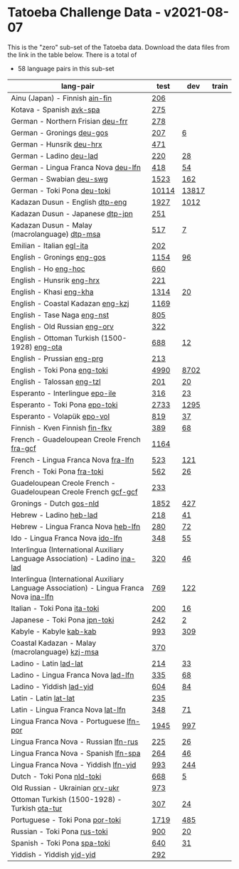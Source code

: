 # Tatoeba Challenge Data - v2021-08-07

This is the "zero" sub-set of the Tatoeba data.
Download the data files from the link in the table below.
There is a total of

* 58  language pairs in this sub-set

| lang-pair |    test    |    dev     |    train   |
|-----------|------------|------------|------------|
|        Ainu (Japan) - Finnish  [ain-fin](https://object.pouta.csc.fi/Tatoeba-Challenge-v2021-08-07/ain-fin.tar)  | [       206](https://github.com/Helsinki-NLP/Tatoeba-Challenge/blob/v2021-08-07/data/test/ain-fin/test.txt)|            |            |
|              Kotava - Spanish  [avk-spa](https://object.pouta.csc.fi/Tatoeba-Challenge-v2021-08-07/avk-spa.tar)  | [       275](https://github.com/Helsinki-NLP/Tatoeba-Challenge/blob/v2021-08-07/data/test/avk-spa/test.txt)|            |            |
|     German - Northern Frisian  [deu-frr](https://object.pouta.csc.fi/Tatoeba-Challenge-v2021-08-07/deu-frr.tar)  | [       278](https://github.com/Helsinki-NLP/Tatoeba-Challenge/blob/v2021-08-07/data/test/deu-frr/test.txt)|            |            |
|             German - Gronings  [deu-gos](https://object.pouta.csc.fi/Tatoeba-Challenge-v2021-08-07/deu-gos.tar)  | [       207](https://github.com/Helsinki-NLP/Tatoeba-Challenge/blob/v2021-08-07/data/test/deu-gos/test.txt)| [         6](https://github.com/Helsinki-NLP/Tatoeba-Challenge/blob/v2021-08-07/data/dev/deu-gos/dev.txt)|            |
|              German - Hunsrik  [deu-hrx](https://object.pouta.csc.fi/Tatoeba-Challenge-v2021-08-07/deu-hrx.tar)  | [       471](https://github.com/Helsinki-NLP/Tatoeba-Challenge/blob/v2021-08-07/data/test/deu-hrx/test.txt)|            |            |
|               German - Ladino  [deu-lad](https://object.pouta.csc.fi/Tatoeba-Challenge-v2021-08-07/deu-lad.tar)  | [       220](https://github.com/Helsinki-NLP/Tatoeba-Challenge/blob/v2021-08-07/data/test/deu-lad/test.txt)| [        28](https://github.com/Helsinki-NLP/Tatoeba-Challenge/blob/v2021-08-07/data/dev/deu-lad/dev.txt)|            |
|   German - Lingua Franca Nova  [deu-lfn](https://object.pouta.csc.fi/Tatoeba-Challenge-v2021-08-07/deu-lfn.tar)  | [       418](https://github.com/Helsinki-NLP/Tatoeba-Challenge/blob/v2021-08-07/data/test/deu-lfn/test.txt)| [        54](https://github.com/Helsinki-NLP/Tatoeba-Challenge/blob/v2021-08-07/data/dev/deu-lfn/dev.txt)|            |
|              German - Swabian  [deu-swg](https://object.pouta.csc.fi/Tatoeba-Challenge-v2021-08-07/deu-swg.tar)  | [      1523](https://github.com/Helsinki-NLP/Tatoeba-Challenge/blob/v2021-08-07/data/test/deu-swg/test.txt)| [       162](https://github.com/Helsinki-NLP/Tatoeba-Challenge/blob/v2021-08-07/data/dev/deu-swg/dev.txt)|            |
|            German - Toki Pona  [deu-toki](https://object.pouta.csc.fi/Tatoeba-Challenge-v2021-08-07/deu-toki.tar)  | [     10114](https://github.com/Helsinki-NLP/Tatoeba-Challenge/blob/v2021-08-07/data/test/deu-toki/test.txt)| [     13817](https://github.com/Helsinki-NLP/Tatoeba-Challenge/blob/v2021-08-07/data/dev/deu-toki/dev.txt)|            |
|       Kadazan Dusun - English  [dtp-eng](https://object.pouta.csc.fi/Tatoeba-Challenge-v2021-08-07/dtp-eng.tar)  | [      1927](https://github.com/Helsinki-NLP/Tatoeba-Challenge/blob/v2021-08-07/data/test/dtp-eng/test.txt)| [      1012](https://github.com/Helsinki-NLP/Tatoeba-Challenge/blob/v2021-08-07/data/dev/dtp-eng/dev.txt)|            |
|      Kadazan Dusun - Japanese  [dtp-jpn](https://object.pouta.csc.fi/Tatoeba-Challenge-v2021-08-07/dtp-jpn.tar)  | [       251](https://github.com/Helsinki-NLP/Tatoeba-Challenge/blob/v2021-08-07/data/test/dtp-jpn/test.txt)|            |            |
|  Kadazan Dusun - Malay (macrolanguage)  [dtp-msa](https://object.pouta.csc.fi/Tatoeba-Challenge-v2021-08-07/dtp-msa.tar)  | [       517](https://github.com/Helsinki-NLP/Tatoeba-Challenge/blob/v2021-08-07/data/test/dtp-msa/test.txt)| [         7](https://github.com/Helsinki-NLP/Tatoeba-Challenge/blob/v2021-08-07/data/dev/dtp-msa/dev.txt)|            |
|             Emilian - Italian  [egl-ita](https://object.pouta.csc.fi/Tatoeba-Challenge-v2021-08-07/egl-ita.tar)  | [       202](https://github.com/Helsinki-NLP/Tatoeba-Challenge/blob/v2021-08-07/data/test/egl-ita/test.txt)|            |            |
|            English - Gronings  [eng-gos](https://object.pouta.csc.fi/Tatoeba-Challenge-v2021-08-07/eng-gos.tar)  | [      1154](https://github.com/Helsinki-NLP/Tatoeba-Challenge/blob/v2021-08-07/data/test/eng-gos/test.txt)| [        96](https://github.com/Helsinki-NLP/Tatoeba-Challenge/blob/v2021-08-07/data/dev/eng-gos/dev.txt)|            |
|                  English - Ho  [eng-hoc](https://object.pouta.csc.fi/Tatoeba-Challenge-v2021-08-07/eng-hoc.tar)  | [       660](https://github.com/Helsinki-NLP/Tatoeba-Challenge/blob/v2021-08-07/data/test/eng-hoc/test.txt)|            |            |
|             English - Hunsrik  [eng-hrx](https://object.pouta.csc.fi/Tatoeba-Challenge-v2021-08-07/eng-hrx.tar)  | [       221](https://github.com/Helsinki-NLP/Tatoeba-Challenge/blob/v2021-08-07/data/test/eng-hrx/test.txt)|            |            |
|               English - Khasi  [eng-kha](https://object.pouta.csc.fi/Tatoeba-Challenge-v2021-08-07/eng-kha.tar)  | [      1314](https://github.com/Helsinki-NLP/Tatoeba-Challenge/blob/v2021-08-07/data/test/eng-kha/test.txt)| [        20](https://github.com/Helsinki-NLP/Tatoeba-Challenge/blob/v2021-08-07/data/dev/eng-kha/dev.txt)|            |
|     English - Coastal Kadazan  [eng-kzj](https://object.pouta.csc.fi/Tatoeba-Challenge-v2021-08-07/eng-kzj.tar)  | [      1169](https://github.com/Helsinki-NLP/Tatoeba-Challenge/blob/v2021-08-07/data/test/eng-kzj/test.txt)|            |            |
|           English - Tase Naga  [eng-nst](https://object.pouta.csc.fi/Tatoeba-Challenge-v2021-08-07/eng-nst.tar)  | [       805](https://github.com/Helsinki-NLP/Tatoeba-Challenge/blob/v2021-08-07/data/test/eng-nst/test.txt)|            |            |
|         English - Old Russian  [eng-orv](https://object.pouta.csc.fi/Tatoeba-Challenge-v2021-08-07/eng-orv.tar)  | [       322](https://github.com/Helsinki-NLP/Tatoeba-Challenge/blob/v2021-08-07/data/test/eng-orv/test.txt)|            |            |
|  English - Ottoman Turkish (1500-1928)  [eng-ota](https://object.pouta.csc.fi/Tatoeba-Challenge-v2021-08-07/eng-ota.tar)  | [       688](https://github.com/Helsinki-NLP/Tatoeba-Challenge/blob/v2021-08-07/data/test/eng-ota/test.txt)| [        12](https://github.com/Helsinki-NLP/Tatoeba-Challenge/blob/v2021-08-07/data/dev/eng-ota/dev.txt)|            |
|            English - Prussian  [eng-prg](https://object.pouta.csc.fi/Tatoeba-Challenge-v2021-08-07/eng-prg.tar)  | [       213](https://github.com/Helsinki-NLP/Tatoeba-Challenge/blob/v2021-08-07/data/test/eng-prg/test.txt)|            |            |
|           English - Toki Pona  [eng-toki](https://object.pouta.csc.fi/Tatoeba-Challenge-v2021-08-07/eng-toki.tar)  | [      4990](https://github.com/Helsinki-NLP/Tatoeba-Challenge/blob/v2021-08-07/data/test/eng-toki/test.txt)| [      8702](https://github.com/Helsinki-NLP/Tatoeba-Challenge/blob/v2021-08-07/data/dev/eng-toki/dev.txt)|            |
|            English - Talossan  [eng-tzl](https://object.pouta.csc.fi/Tatoeba-Challenge-v2021-08-07/eng-tzl.tar)  | [       201](https://github.com/Helsinki-NLP/Tatoeba-Challenge/blob/v2021-08-07/data/test/eng-tzl/test.txt)| [        20](https://github.com/Helsinki-NLP/Tatoeba-Challenge/blob/v2021-08-07/data/dev/eng-tzl/dev.txt)|            |
|       Esperanto - Interlingue  [epo-ile](https://object.pouta.csc.fi/Tatoeba-Challenge-v2021-08-07/epo-ile.tar)  | [       316](https://github.com/Helsinki-NLP/Tatoeba-Challenge/blob/v2021-08-07/data/test/epo-ile/test.txt)| [        23](https://github.com/Helsinki-NLP/Tatoeba-Challenge/blob/v2021-08-07/data/dev/epo-ile/dev.txt)|            |
|         Esperanto - Toki Pona  [epo-toki](https://object.pouta.csc.fi/Tatoeba-Challenge-v2021-08-07/epo-toki.tar)  | [      2733](https://github.com/Helsinki-NLP/Tatoeba-Challenge/blob/v2021-08-07/data/test/epo-toki/test.txt)| [      1295](https://github.com/Helsinki-NLP/Tatoeba-Challenge/blob/v2021-08-07/data/dev/epo-toki/dev.txt)|            |
|           Esperanto - Volapük  [epo-vol](https://object.pouta.csc.fi/Tatoeba-Challenge-v2021-08-07/epo-vol.tar)  | [       819](https://github.com/Helsinki-NLP/Tatoeba-Challenge/blob/v2021-08-07/data/test/epo-vol/test.txt)| [        37](https://github.com/Helsinki-NLP/Tatoeba-Challenge/blob/v2021-08-07/data/dev/epo-vol/dev.txt)|            |
|        Finnish - Kven Finnish  [fin-fkv](https://object.pouta.csc.fi/Tatoeba-Challenge-v2021-08-07/fin-fkv.tar)  | [       389](https://github.com/Helsinki-NLP/Tatoeba-Challenge/blob/v2021-08-07/data/test/fin-fkv/test.txt)| [        68](https://github.com/Helsinki-NLP/Tatoeba-Challenge/blob/v2021-08-07/data/dev/fin-fkv/dev.txt)|            |
|  French - Guadeloupean Creole French  [fra-gcf](https://object.pouta.csc.fi/Tatoeba-Challenge-v2021-08-07/fra-gcf.tar)  | [      1164](https://github.com/Helsinki-NLP/Tatoeba-Challenge/blob/v2021-08-07/data/test/fra-gcf/test.txt)|            |            |
|   French - Lingua Franca Nova  [fra-lfn](https://object.pouta.csc.fi/Tatoeba-Challenge-v2021-08-07/fra-lfn.tar)  | [       523](https://github.com/Helsinki-NLP/Tatoeba-Challenge/blob/v2021-08-07/data/test/fra-lfn/test.txt)| [       121](https://github.com/Helsinki-NLP/Tatoeba-Challenge/blob/v2021-08-07/data/dev/fra-lfn/dev.txt)|            |
|            French - Toki Pona  [fra-toki](https://object.pouta.csc.fi/Tatoeba-Challenge-v2021-08-07/fra-toki.tar)  | [       562](https://github.com/Helsinki-NLP/Tatoeba-Challenge/blob/v2021-08-07/data/test/fra-toki/test.txt)| [        26](https://github.com/Helsinki-NLP/Tatoeba-Challenge/blob/v2021-08-07/data/dev/fra-toki/dev.txt)|            |
|  Guadeloupean Creole French - Guadeloupean Creole French  [gcf-gcf](https://object.pouta.csc.fi/Tatoeba-Challenge-v2021-08-07/gcf-gcf.tar)  | [       233](https://github.com/Helsinki-NLP/Tatoeba-Challenge/blob/v2021-08-07/data/test/gcf-gcf/test.txt)|            |            |
|              Gronings - Dutch  [gos-nld](https://object.pouta.csc.fi/Tatoeba-Challenge-v2021-08-07/gos-nld.tar)  | [      1852](https://github.com/Helsinki-NLP/Tatoeba-Challenge/blob/v2021-08-07/data/test/gos-nld/test.txt)| [       427](https://github.com/Helsinki-NLP/Tatoeba-Challenge/blob/v2021-08-07/data/dev/gos-nld/dev.txt)|            |
|               Hebrew - Ladino  [heb-lad](https://object.pouta.csc.fi/Tatoeba-Challenge-v2021-08-07/heb-lad.tar)  | [       218](https://github.com/Helsinki-NLP/Tatoeba-Challenge/blob/v2021-08-07/data/test/heb-lad/test.txt)| [        41](https://github.com/Helsinki-NLP/Tatoeba-Challenge/blob/v2021-08-07/data/dev/heb-lad/dev.txt)|            |
|   Hebrew - Lingua Franca Nova  [heb-lfn](https://object.pouta.csc.fi/Tatoeba-Challenge-v2021-08-07/heb-lfn.tar)  | [       280](https://github.com/Helsinki-NLP/Tatoeba-Challenge/blob/v2021-08-07/data/test/heb-lfn/test.txt)| [        72](https://github.com/Helsinki-NLP/Tatoeba-Challenge/blob/v2021-08-07/data/dev/heb-lfn/dev.txt)|            |
|      Ido - Lingua Franca Nova  [ido-lfn](https://object.pouta.csc.fi/Tatoeba-Challenge-v2021-08-07/ido-lfn.tar)  | [       348](https://github.com/Helsinki-NLP/Tatoeba-Challenge/blob/v2021-08-07/data/test/ido-lfn/test.txt)| [        55](https://github.com/Helsinki-NLP/Tatoeba-Challenge/blob/v2021-08-07/data/dev/ido-lfn/dev.txt)|            |
|  Interlingua (International Auxiliary Language Association) - Ladino  [ina-lad](https://object.pouta.csc.fi/Tatoeba-Challenge-v2021-08-07/ina-lad.tar)  | [       320](https://github.com/Helsinki-NLP/Tatoeba-Challenge/blob/v2021-08-07/data/test/ina-lad/test.txt)| [        46](https://github.com/Helsinki-NLP/Tatoeba-Challenge/blob/v2021-08-07/data/dev/ina-lad/dev.txt)|            |
|  Interlingua (International Auxiliary Language Association) - Lingua Franca Nova  [ina-lfn](https://object.pouta.csc.fi/Tatoeba-Challenge-v2021-08-07/ina-lfn.tar)  | [       769](https://github.com/Helsinki-NLP/Tatoeba-Challenge/blob/v2021-08-07/data/test/ina-lfn/test.txt)| [       122](https://github.com/Helsinki-NLP/Tatoeba-Challenge/blob/v2021-08-07/data/dev/ina-lfn/dev.txt)|            |
|           Italian - Toki Pona  [ita-toki](https://object.pouta.csc.fi/Tatoeba-Challenge-v2021-08-07/ita-toki.tar)  | [       200](https://github.com/Helsinki-NLP/Tatoeba-Challenge/blob/v2021-08-07/data/test/ita-toki/test.txt)| [        16](https://github.com/Helsinki-NLP/Tatoeba-Challenge/blob/v2021-08-07/data/dev/ita-toki/dev.txt)|            |
|          Japanese - Toki Pona  [jpn-toki](https://object.pouta.csc.fi/Tatoeba-Challenge-v2021-08-07/jpn-toki.tar)  | [       242](https://github.com/Helsinki-NLP/Tatoeba-Challenge/blob/v2021-08-07/data/test/jpn-toki/test.txt)| [         2](https://github.com/Helsinki-NLP/Tatoeba-Challenge/blob/v2021-08-07/data/dev/jpn-toki/dev.txt)|            |
|               Kabyle - Kabyle  [kab-kab](https://object.pouta.csc.fi/Tatoeba-Challenge-v2021-08-07/kab-kab.tar)  | [       993](https://github.com/Helsinki-NLP/Tatoeba-Challenge/blob/v2021-08-07/data/test/kab-kab/test.txt)| [       309](https://github.com/Helsinki-NLP/Tatoeba-Challenge/blob/v2021-08-07/data/dev/kab-kab/dev.txt)|            |
|  Coastal Kadazan - Malay (macrolanguage)  [kzj-msa](https://object.pouta.csc.fi/Tatoeba-Challenge-v2021-08-07/kzj-msa.tar)  | [       370](https://github.com/Helsinki-NLP/Tatoeba-Challenge/blob/v2021-08-07/data/test/kzj-msa/test.txt)|            |            |
|                Ladino - Latin  [lad-lat](https://object.pouta.csc.fi/Tatoeba-Challenge-v2021-08-07/lad-lat.tar)  | [       214](https://github.com/Helsinki-NLP/Tatoeba-Challenge/blob/v2021-08-07/data/test/lad-lat/test.txt)| [        33](https://github.com/Helsinki-NLP/Tatoeba-Challenge/blob/v2021-08-07/data/dev/lad-lat/dev.txt)|            |
|   Ladino - Lingua Franca Nova  [lad-lfn](https://object.pouta.csc.fi/Tatoeba-Challenge-v2021-08-07/lad-lfn.tar)  | [       335](https://github.com/Helsinki-NLP/Tatoeba-Challenge/blob/v2021-08-07/data/test/lad-lfn/test.txt)| [        68](https://github.com/Helsinki-NLP/Tatoeba-Challenge/blob/v2021-08-07/data/dev/lad-lfn/dev.txt)|            |
|              Ladino - Yiddish  [lad-yid](https://object.pouta.csc.fi/Tatoeba-Challenge-v2021-08-07/lad-yid.tar)  | [       604](https://github.com/Helsinki-NLP/Tatoeba-Challenge/blob/v2021-08-07/data/test/lad-yid/test.txt)| [        84](https://github.com/Helsinki-NLP/Tatoeba-Challenge/blob/v2021-08-07/data/dev/lad-yid/dev.txt)|            |
|                 Latin - Latin  [lat-lat](https://object.pouta.csc.fi/Tatoeba-Challenge-v2021-08-07/lat-lat.tar)  | [       235](https://github.com/Helsinki-NLP/Tatoeba-Challenge/blob/v2021-08-07/data/test/lat-lat/test.txt)|            |            |
|    Latin - Lingua Franca Nova  [lat-lfn](https://object.pouta.csc.fi/Tatoeba-Challenge-v2021-08-07/lat-lfn.tar)  | [       348](https://github.com/Helsinki-NLP/Tatoeba-Challenge/blob/v2021-08-07/data/test/lat-lfn/test.txt)| [        71](https://github.com/Helsinki-NLP/Tatoeba-Challenge/blob/v2021-08-07/data/dev/lat-lfn/dev.txt)|            |
|  Lingua Franca Nova - Portuguese  [lfn-por](https://object.pouta.csc.fi/Tatoeba-Challenge-v2021-08-07/lfn-por.tar)  | [      1945](https://github.com/Helsinki-NLP/Tatoeba-Challenge/blob/v2021-08-07/data/test/lfn-por/test.txt)| [       997](https://github.com/Helsinki-NLP/Tatoeba-Challenge/blob/v2021-08-07/data/dev/lfn-por/dev.txt)|            |
|  Lingua Franca Nova - Russian  [lfn-rus](https://object.pouta.csc.fi/Tatoeba-Challenge-v2021-08-07/lfn-rus.tar)  | [       225](https://github.com/Helsinki-NLP/Tatoeba-Challenge/blob/v2021-08-07/data/test/lfn-rus/test.txt)| [        26](https://github.com/Helsinki-NLP/Tatoeba-Challenge/blob/v2021-08-07/data/dev/lfn-rus/dev.txt)|            |
|  Lingua Franca Nova - Spanish  [lfn-spa](https://object.pouta.csc.fi/Tatoeba-Challenge-v2021-08-07/lfn-spa.tar)  | [       264](https://github.com/Helsinki-NLP/Tatoeba-Challenge/blob/v2021-08-07/data/test/lfn-spa/test.txt)| [        46](https://github.com/Helsinki-NLP/Tatoeba-Challenge/blob/v2021-08-07/data/dev/lfn-spa/dev.txt)|            |
|  Lingua Franca Nova - Yiddish  [lfn-yid](https://object.pouta.csc.fi/Tatoeba-Challenge-v2021-08-07/lfn-yid.tar)  | [       993](https://github.com/Helsinki-NLP/Tatoeba-Challenge/blob/v2021-08-07/data/test/lfn-yid/test.txt)| [       244](https://github.com/Helsinki-NLP/Tatoeba-Challenge/blob/v2021-08-07/data/dev/lfn-yid/dev.txt)|            |
|             Dutch - Toki Pona  [nld-toki](https://object.pouta.csc.fi/Tatoeba-Challenge-v2021-08-07/nld-toki.tar)  | [       668](https://github.com/Helsinki-NLP/Tatoeba-Challenge/blob/v2021-08-07/data/test/nld-toki/test.txt)| [         5](https://github.com/Helsinki-NLP/Tatoeba-Challenge/blob/v2021-08-07/data/dev/nld-toki/dev.txt)|            |
|       Old Russian - Ukrainian  [orv-ukr](https://object.pouta.csc.fi/Tatoeba-Challenge-v2021-08-07/orv-ukr.tar)  | [       973](https://github.com/Helsinki-NLP/Tatoeba-Challenge/blob/v2021-08-07/data/test/orv-ukr/test.txt)|            |            |
|  Ottoman Turkish (1500-1928) - Turkish  [ota-tur](https://object.pouta.csc.fi/Tatoeba-Challenge-v2021-08-07/ota-tur.tar)  | [       307](https://github.com/Helsinki-NLP/Tatoeba-Challenge/blob/v2021-08-07/data/test/ota-tur/test.txt)| [        24](https://github.com/Helsinki-NLP/Tatoeba-Challenge/blob/v2021-08-07/data/dev/ota-tur/dev.txt)|            |
|        Portuguese - Toki Pona  [por-toki](https://object.pouta.csc.fi/Tatoeba-Challenge-v2021-08-07/por-toki.tar)  | [      1719](https://github.com/Helsinki-NLP/Tatoeba-Challenge/blob/v2021-08-07/data/test/por-toki/test.txt)| [       485](https://github.com/Helsinki-NLP/Tatoeba-Challenge/blob/v2021-08-07/data/dev/por-toki/dev.txt)|            |
|           Russian - Toki Pona  [rus-toki](https://object.pouta.csc.fi/Tatoeba-Challenge-v2021-08-07/rus-toki.tar)  | [       900](https://github.com/Helsinki-NLP/Tatoeba-Challenge/blob/v2021-08-07/data/test/rus-toki/test.txt)| [        20](https://github.com/Helsinki-NLP/Tatoeba-Challenge/blob/v2021-08-07/data/dev/rus-toki/dev.txt)|            |
|           Spanish - Toki Pona  [spa-toki](https://object.pouta.csc.fi/Tatoeba-Challenge-v2021-08-07/spa-toki.tar)  | [       640](https://github.com/Helsinki-NLP/Tatoeba-Challenge/blob/v2021-08-07/data/test/spa-toki/test.txt)| [        31](https://github.com/Helsinki-NLP/Tatoeba-Challenge/blob/v2021-08-07/data/dev/spa-toki/dev.txt)|            |
|             Yiddish - Yiddish  [yid-yid](https://object.pouta.csc.fi/Tatoeba-Challenge-v2021-08-07/yid-yid.tar)  | [       292](https://github.com/Helsinki-NLP/Tatoeba-Challenge/blob/v2021-08-07/data/test/yid-yid/test.txt)|            |            |
